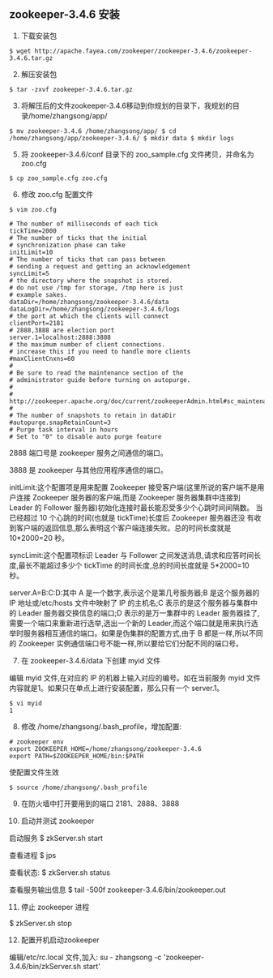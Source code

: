 ## zookeeper-3.4.6 安装

1. 下载安装包

`$ wget http://apache.fayea.com/zookeeper/zookeeper-3.4.6/zookeeper-3.4.6.tar.gz`

2. 解压安装包

`$ tar -zxvf zookeeper-3.4.6.tar.gz`

3. 将解压后的文件zookeeper-3.4.6移动到你规划的目录下，我规划的目录/home/zhangsong/app/

`
$ mv zookeeper-3.4.6 /home/zhangsong/app/
$ cd /home/zhangsong/app/zookeeper-3.4.6/
$ mkdir data
$ mkdir logs
`

5. 将 zookeeper-3.4.6/conf 目录下的 zoo_sample.cfg 文件拷贝，并命名为zoo.cfg

`$ cp zoo_sample.cfg zoo.cfg`

6. 修改 zoo.cfg 配置文件

`$ vim zoo.cfg`

```
# The number of milliseconds of each tick
tickTime=2000
# The number of ticks that the initial 
# synchronization phase can take
initLimit=10
# The number of ticks that can pass between 
# sending a request and getting an acknowledgement
syncLimit=5
# the directory where the snapshot is stored.
# do not use /tmp for storage, /tmp here is just 
# example sakes.
dataDir=/home/zhangsong/zookeeper-3.4.6/data
dataLogDir=/home/zhangsong/zookeeper-3.4.6/logs
# the port at which the clients will connect
clientPort=2181
# 2888,3888 are election port
server.1=localhost:2888:3888
# the maximum number of client connections.
# increase this if you need to handle more clients
#maxClientCnxns=60
#
# Be sure to read the maintenance section of the 
# administrator guide before turning on autopurge.
#
# http://zookeeper.apache.org/doc/current/zookeeperAdmin.html#sc_maintenance
#
# The number of snapshots to retain in dataDir
#autopurge.snapRetainCount=3
# Purge task interval in hours
# Set to "0" to disable auto purge feature
```

2888 端口号是 zookeeper 服务之间通信的端口。

3888 是 zookeeper 与其他应用程序通信的端口。

initLimit:这个配置项是用来配置 Zookeeper 接受客户端(这里所说的客户端不是用户连接 Zookeeper 服务器的客户端,而是 Zookeeper 服务器集群中连接到 Leader 的 Follower 服务器)初始化连接时最长能忍受多少个心跳时间间隔数。 当已经超过 10 个心跳的时间(也就是 tickTime)长度后 Zookeeper 服务器还没 有收到客户端的返回信息,那么表明这个客户端连接失败。总的时间长度就是 10*2000=20 秒。

syncLimit:这个配置项标识 Leader 与 Follower 之间发送消息,请求和应答时间长度,最长不能超过多少个 tickTime 的时间长度,总的时间长度就是 5*2000=10 秒。

server.A=B:C:D:其中 A 是一个数字,表示这个是第几号服务器;B 是这个服务器的 IP 地址或/etc/hosts 文件中映射了 IP 的主机名;C 表示的是这个服务器与集群中的 Leader 服务器交换信息的端口;D 表示的是万一集群中的 Leader 服务器挂了,需要一个端口来重新进行选举,选出一个新的 Leader,而这个端口就是用来执行选举时服务器相互通信的端口。如果是伪集群的配置方式,由于 B 都是一样,所以不同的 Zookeeper 实例通信端口号不能一样,所以要给它们分配不同的端口号。

7. 在 zookeeper-3.4.6/data 下创建 myid 文件

编辑 myid 文件,在对应的 IP 的机器上输入对应的编号。如在当前服务 myid 文件内容就是1。如果只在单点上进行安装配置，那么只有一个 server.1。

```
$ vi myid
1
```

8. 修改 /home/zhangsong/.bash_profile，增加配置:

```
# zookeeper env
export ZOOKEEPER_HOME=/home/zhangsong/zookeeper-3.4.6
export PATH=$ZOOKEEPER_HOME/bin:$PATH
```
使配置文件生效
```
$ source /home/zhangsong/.bash_profile
```

9. 在防火墙中打开要用到的端口 2181、2888、3888

10. 启动并测试 zookeeper

启动服务
$ zkServer.sh start

查看进程
$ jps

查看状态:
$ zkServer.sh status

查看服务输出信息
$ tail -500f zookeeper-3.4.6/bin/zookeeper.out

11. 停止 zookeeper 进程

$ zkServer.sh stop

12. 配置开机启动zookeeper

编辑/etc/rc.local 文件,加入:
su - zhangsong -c 'zookeeper-3.4.6/bin/zkServer.sh start'
